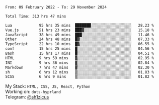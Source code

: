 <!--START_SECTION:waka-->

```txt
From: 09 February 2022 - To: 29 November 2024

Total Time: 313 hrs 47 mins

Lua            95 hrs 35 mins  ███████░░░░░░░░░░░░░░░░░░   28.23 %
Vue.js         51 hrs 23 mins  ███▓░░░░░░░░░░░░░░░░░░░░░   15.18 %
JavaScript     38 hrs 49 mins  ███░░░░░░░░░░░░░░░░░░░░░░   11.46 %
Other          24 hrs 48 mins  █▓░░░░░░░░░░░░░░░░░░░░░░░   07.33 %
TypeScript     22 hrs 10 mins  █▓░░░░░░░░░░░░░░░░░░░░░░░   06.55 %
conf           15 hrs 25 mins  █░░░░░░░░░░░░░░░░░░░░░░░░   04.56 %
Bash           15 hrs 17 mins  █░░░░░░░░░░░░░░░░░░░░░░░░   04.51 %
HTML           9 hrs 59 mins   ▓░░░░░░░░░░░░░░░░░░░░░░░░   02.95 %
INI            9 hrs 36 mins   ▓░░░░░░░░░░░░░░░░░░░░░░░░   02.84 %
Markdown       7 hrs 47 mins   ▓░░░░░░░░░░░░░░░░░░░░░░░░   02.30 %
sh             6 hrs 12 mins   ▒░░░░░░░░░░░░░░░░░░░░░░░░   01.83 %
SCSS           6 hrs 9 mins    ▒░░░░░░░░░░░░░░░░░░░░░░░░   01.82 %
```

<!--END_SECTION:waka-->
My Stack: `HTML, CSS, JS, React, Python` <br>
Working on: `dots-hyprland` <br>
Telegram: [@sh1zicus](https://t.me/sh1zicus) 


